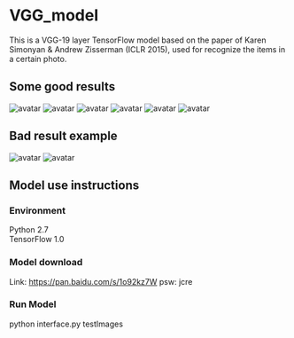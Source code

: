 # VGG_model
This is a VGG-19 layer TensorFlow model based on the paper of Karen Simonyan & Andrew Zisserman (ICLR 2015), used for recognize the items in a certain photo. 
## Some good results
![avatar](https://raw.githubusercontent.com/awonderfullife/VGG_model/master/testImages/282b16587bda49d97ffb8fae834c3256.jpg)
![avatar](https://raw.githubusercontent.com/awonderfullife/VGG_model/master/0.jpg)
![avatar](https://raw.githubusercontent.com/awonderfullife/VGG_model/master/testImages/773caa2ddbdff036a38e94d2660b994c.jpg)
![avatar](https://raw.githubusercontent.com/awonderfullife/VGG_model/master/2.jpg)
![avatar](https://raw.githubusercontent.com/awonderfullife/VGG_model/master/testImages/d3dbf5daf038689d559f6f8834805af4.jpg)
![avatar](https://raw.githubusercontent.com/awonderfullife/VGG_model/master/3.jpg)

## Bad result example  
![avatar](https://raw.githubusercontent.com/awonderfullife/VGG_model/master/testImages/2b5544d8b8949a4e0e97ebcd95dc295b.jpg)
![avatar](https://raw.githubusercontent.com/awonderfullife/VGG_model/master/1.jpg)

## Model use instructions  
### Environment 
Python 2.7   
TensorFlow 1.0  
### Model download  
Link: https://pan.baidu.com/s/1o92kz7W psw: jcre   
### Run Model 
python interface.py testImages  


